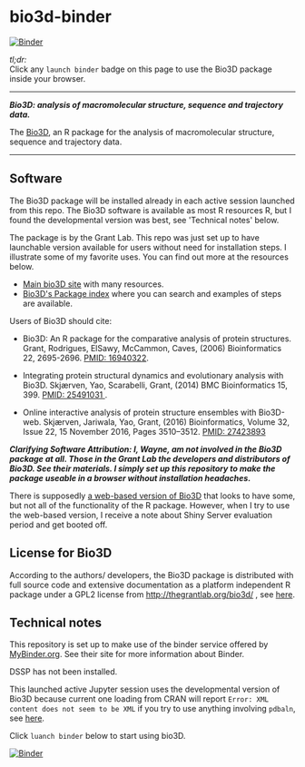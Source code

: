 # bio3d-binder

[![Binder](https://mybinder.org/badge.svg)](https://mybinder.org/v2/gh/fomightez/bio3d-binder/master?filepath=index.ipynb)

*tl;dr:*  
Click any `launch binder` badge on this page to use the Bio3D package inside your browser.

------

***Bio3D:  analysis of macromolecular structure, sequence and trajectory data.***

The [Bio3D](http://thegrantlab.org/bio3d/index.php), an R package for the analysis of macromolecular structure, sequence and trajectory data.


-------

Software
--------

The Bio3D package will be installed already in each active session launched from this repo. The Bio3D software is available as most R resources R, but I found the developmental version was best, see 'Technical notes' below.

The package is by the Grant Lab. This repo was just set up to have launchable version available for users without need for installation steps. I illustrate some of my favorite uses. You can find out more at the resources below.

* [Main bio3D site](http://thegrantlab.org/bio3d/index.php) with many resources.
* [Bio3D's Package index](https://rdrr.io/cran/bio3d/) where you can search and examples of steps are available.

Users of Bio3D should cite:

- Bio3D: An R package for the comparative analysis of protein structures.  
Grant, Rodrigues, ElSawy, McCammon, Caves, (2006) Bioinformatics 22, 2695-2696. [PMID: 16940322](https://www.ncbi.nlm.nih.gov/pubmed/16940322).

- Integrating protein structural dynamics and evolutionary analysis with Bio3D. 
Skjærven, Yao, Scarabelli, Grant, (2014) BMC Bioinformatics 15, 399. [PMID: 25491031 ](https://www.ncbi.nlm.nih.gov/pubmed/25491031 ). 

- Online interactive analysis of protein structure ensembles with Bio3D-web. 
Skjærven, Jariwala, Yao, Grant, (2016) Bioinformatics, Volume 32, Issue 22, 15 November 2016, Pages 3510–3512. [PMID: 27423893](https://www.ncbi.nlm.nih.gov/pubmed/27423893)


***Clarifying Software Attribution: I, Wayne, am not involved in the Bio3D package at all. Those in the Grant Lab the developers and distributors of Bio3D. See their materials. I simply set up this repository to make the package useable in a browser without installation headaches.***

There is supposedly [a web-based version of Bio3D](http://thegrantlab.org/bio3d/webapps) that looks to have some, but not all of the functionality of the R package. However, when I try to use the web-based version, I receive a note about Shiny Server evaluation period and get booted off.

## License for Bio3D

According to the authors/ developers, the Bio3D package is distributed with full source code and extensive documentation as a platform independent R package under a GPL2 license from http://thegrantlab.org/bio3d/ , see [here](http://thegrantlab.org/bio3d/index.php).

## Technical notes

This repository is set up to make use of the binder service offered by [MyBinder.org](https://mybinder.org/). See their site for more information about Binder.

DSSP has not been installed.

This launched active Jupyter session uses the developmental version of Bio3D because current one loading from CRAN will report `Error: XML content does not seem to be XML` if you try to use anything involving `pdbaln`, see [here](https://bitbucket.org/Grantlab/bio3d/issues/545/error-xml-content-does-not-seem-to-be-xml).

Click `luanch binder` below to start using bio3D.

[![Binder](https://mybinder.org/badge.svg)](https://mybinder.org/v2/gh/fomightez/bio3d-binder/master?filepath=index.ipynb)
